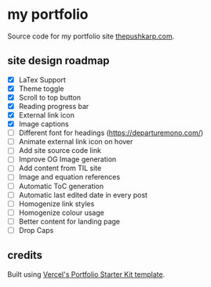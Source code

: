 # my portfolio

Source code for my portfolio site [thepushkarp.com](https://thepushkarp.com).

## site design roadmap

- [x] LaTex Support
- [x] Theme toggle
- [x] Scroll to top button
- [x] Reading progress bar
- [x] External link icon
- [x] Image captions
- [ ] Different font for headings (https://departuremono.com/)
- [ ] Animate external link icon on hover
- [ ] Add site source code link
- [ ] Improve OG Image generation
- [ ] Add content from TIL site
- [ ] Image and equation references
- [ ] Automatic ToC generation
- [ ] Automatic last edited date in every post
- [ ] Homogenize link styles
- [ ] Homogenize colour usage
- [ ] Better content for landing page
- [ ] Drop Caps

## credits

Built using [Vercel's Portfolio Starter Kit template](https://vercel.com/templates/next.js/portfolio-starter-kit).
